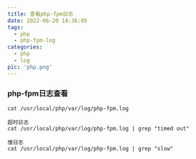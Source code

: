 ```yaml
---
title: 查看php-fpm日志
date: 2022-06-20 14:36:05
tags: 
  - php
  - php-fpm-log
categories: 
  - php
  - log
pic: 'php.png'
---
```


### php-fpm日志查看

<!-- more -->

````
cat /usr/local/php/var/log/php-fpm.log

超时日志
cat /usr/local/php/var/log/php-fpm.log | grep "timed out"

慢日志
cat /usr/local/php/var/log/php-fpm.log | grep "slow"
````